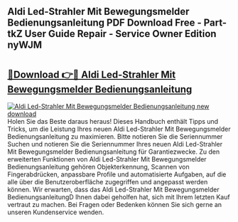 ## Aldi Led-Strahler Mit Bewegungsmelder Bedienungsanleitung PDF Download Free - Part-tkZ User Guide Repair - Service Owner Edition nyWJM

# <h2><a href="http://df219b.blite.top/?on=Aldi+Led-Strahler+Mit+Bewegungsmelder+Bedienungsanleitung">🔗Download 👉🔴 Aldi Led-Strahler Mit Bewegungsmelder Bedienungsanleitung</a></h2>

[![Aldi Led-Strahler Mit Bewegungsmelder Bedienungsanleitung new download](https://i.imgur.com/lujVjoI.png)](http://df219b.blite.top/?on=Aldi+Led-Strahler+Mit+Bewegungsmelder+Bedienungsanleitung)
Holen Sie das Beste daraus heraus! Dieses Handbuch enthält Tipps und Tricks, um die Leistung Ihres neuen Aldi Led-Strahler Mit Bewegungsmelder Bedienungsanleitung zu maximieren. Bitte notieren Sie die Seriennummer Suchen und notieren Sie die Seriennummer Ihres neuen Aldi Led-Strahler Mit Bewegungsmelder Bedienungsanleitung für Garantiezwecke. Zu den erweiterten Funktionen von Aldi Led-Strahler Mit Bewegungsmelder Bedienungsanleitung gehören Objekterkennung, Scannen von Fingerabdrücken, anpassbare Profile und automatisierte Aufgaben, auf die alle über die Benutzeroberfläche zugegriffen und angepasst werden können. Wir erwarten, dass das Aldi Led-Strahler Mit Bewegungsmelder BedienungsanleitungD Ihnen dabei geholfen hat, sich mit Ihrem letzten Kauf vertraut zu machen. Bei Fragen oder Bedenken können Sie sich gerne an unseren Kundenservice wenden.
